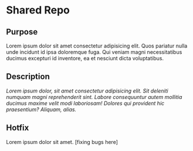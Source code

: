 # Shared Repo
## Purpose

Lorem ipsum dolor sit amet consectetur adipisicing elit. Quos pariatur nulla unde incidunt id ipsa doloremque fuga. Qui veniam magni necessitatibus ducimus excepturi id inventore, ea et nesciunt dicta voluptatibus.


## Description

_Lorem ipsum dolor, sit amet consectetur adipisicing elit. Sit deleniti numquam magni reprehenderit sint. Labore
consequuntur autem mollitia ducimus maxime velit modi laboriosam! Dolores qui provident hic praesentium? Aliquam, alias._

## Hotfix
Lorem ipsum dolor sit amet. [fixing bugs here]
